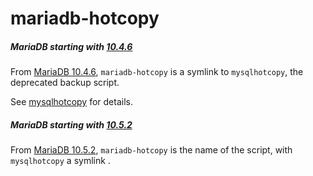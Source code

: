 # mariadb-hotcopy

##### MariaDB starting with [10.4.6](/kb/en/mariadb-1046-release-notes/)

From [MariaDB 10.4.6](/kb/en/mariadb-1046-release-notes/), `mariadb-hotcopy` is a symlink to `mysqlhotcopy`, the deprecated backup script.

See [mysqlhotcopy](/clients-utilities/backup-restore-and-import-clients/mysqlhotcopy) for details.

##### MariaDB starting with [10.5.2](/kb/en/mariadb-1052-release-notes/)

From [MariaDB 10.5.2](/kb/en/mariadb-1052-release-notes/), `mariadb-hotcopy` is the name of the script, with `mysqlhotcopy` a symlink .